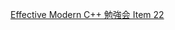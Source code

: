 [Effective Modern C++ 勉強会 Item 22](https://www.slideshare.net/KeisukeFukuda/effective-modern-c-item-22 "Effective Modern C++ 勉強会 Item 22")<br/>
